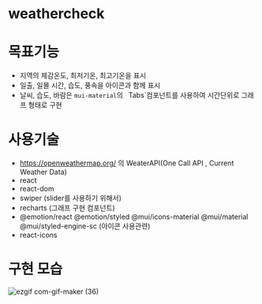 # weathercheck

# 목표기능
- 지역의 체감온도, 최저기온, 최고기온을 표시
- 일출, 일몰 시간, 습도, 풍속을 아이콘과 함께 표시
- 날씨, 습도, 바람은 `mui-material`의 ` `Tabs`컴포넌트를 사용하여 시간단위로 그래프 형태로 구현


# 사용기술

- https://openweathermap.org/ 의 WeaterAPI(One Call API , Current Weather Data)
- react 
- react-dom
- swiper (slider를 사용하기 위해서)
- recharts (그래프 구현 컴포넌트)
- @emotion/react @emotion/styled @mui/icons-material @mui/material @mui/styled-engine-sc (아이콘 사용관련)
- react-icons


# 구현 모습 

![ezgif com-gif-maker (36)](https://user-images.githubusercontent.com/56331400/193289811-df6194c6-f15d-4636-b6e1-7b85d37311ae.gif)
